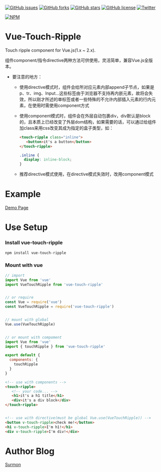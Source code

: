 [![GitHub issues](https://img.shields.io/github/issues/surmon-china/vue-touch-ripple.svg?style=flat-square)](https://github.com/surmon-china/vue-touch-ripple/issues)
[![GitHub forks](https://img.shields.io/github/forks/surmon-china/vue-touch-ripple.svg?style=flat-square)](https://github.com/surmon-china/vue-touch-ripple/network)
[![GitHub stars](https://img.shields.io/github/stars/surmon-china/vue-touch-ripple.svg?style=flat-square)](https://github.com/surmon-china/vue-touch-ripple/stargazers)
[![GitHub license](https://img.shields.io/badge/license-MIT-blue.svg?style=flat-square)](https://raw.githubusercontent.com/surmon-china/vue-touch-ripple/master/LICENSE)
[![Twitter](https://img.shields.io/twitter/url/https/github.com/surmon-china/vue-touch-ripple.svg?style=social?style=flat-square)](https://twitter.com/intent/tweet?url=https://github.com/surmon-china/vue-touch-ripple)

[![NPM](https://nodei.co/npm/vue-touch-ripple.png?downloads=true&downloadRank=true&stars=true)](https://nodei.co/npm/vue-touch-ripple/)


# Vue-Touch-Ripple
Touch ripple component for Vue.js(1.x ~ 2.x).

组件component/指令directive两种方法可供使用，灵活简单，兼容Vue.js全版本。


- 要注意的地方：

  * 使用directive模式时，组件会给所对应元素内部append子节点，如果是p、tr、img、Input...这些标签由于浏览器不支持再内嵌元素，故将会失效，所以刚才所述的单标签或者一些特殊的不允许内部插入元素的行内元素，在使用时需使用component方式

  * 使用component模式时，组件会在外层自动包裹div，div默认是block的，且本质上已经改变了外层dom结构，如果需要的话，可以通过给组件加class来用css改变其成为指定的盒子类型，如：

    ``` html
    <touch-ripple class="inline">
       <button>it's a button</button>
    </touch-ripple>
    ```

    ``` css
    .inline {
      display: inline-block;
    }
    ```

  * 推荐directive模式使用，在directive模式失效时，改用component模式


# Example
[Demo Page](https://surmon-china.github.io/vue-touch-ripple/)


# Use Setup


### Install vue-touch-ripple

``` bash
npm install vue-touch-ripple
```


### Mount with vue

``` javascript
// import
import Vue from 'vue'
import VueTouchRipple from 'vue-touch-ripple'


// or require
const Vue = require('vue')
const VueTouchRipple = require('vue-touch-ripple')


// mount with global
Vue.use(VueTouchRipple)


// or mount with compoment
import Vue from 'vue'
import { touchRipple } from 'vue-touch-ripple'

export default {
  components: {
    touchRipple
  }
}
```

``` html
<!-- use with components -->
<touch-ripple>
   <!-- your code... -->
   <h1>it's a h1 title</h1>
   <div>it's a div block</div>
</touch-ripple>


<!-- use with directive(must be global Vue.use(VueTouchRipple)) -->
<button v-touch-ripple>check me!</button>
<h1 v-touch-ripple>I'm h1!</h1>
<div v-touch-ripple>I'm div!</div>
```


# Author Blog
[Surmon](https://surmon.me)
